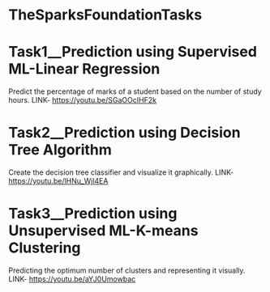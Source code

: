 # TheSparksFoundationTasks

# Task1__Prediction using Supervised ML-Linear Regression
   Predict the percentage of marks of a student based on the number of study hours.
   LINK- https://youtu.be/SGaOOcIHF2k
   
# Task2__Prediction using Decision Tree Algorithm
   Create the decision tree classifier and visualize it graphically.
   LINK- https://youtu.be/lHNu_Wjl4EA
  
# Task3__Prediction using Unsupervised ML-K-means Clustering
   Predicting the optimum number of clusters and representing it visually.
   LINK- https://youtu.be/aYJ0Umowbac
 
